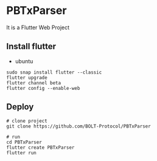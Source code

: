 # PBTxParser

It is a Flutter Web Project

## Install flutter
- ubuntu
```shell
sudo snap install flutter --classic
flutter upgrade
flutter channel beta
flutter config --enable-web
```

## Deploy
```shell
# clone project
git clone https://github.com/BOLT-Protocol/PBTxParser

# run
cd PBTxParser
flutter create PBTxParser
flutter run
```
